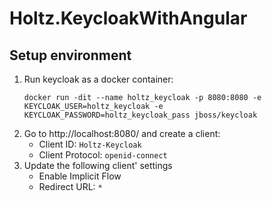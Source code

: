 # Holtz.KeycloakWithAngular

## Setup environment

1. Run keycloak as a docker container:
   ```
   docker run -dit --name holtz_keycloak -p 8080:8080 -e KEYCLOAK_USER=holtz_keycloak -e KEYCLOAK_PASSWORD=holtz_keycloak_pass jboss/keycloak
   ```
2. Go to http://localhost:8080/ and create a client:
   - Client ID: `Holtz-Keycloak`
   - Client Protocol: `openid-connect`
3. Update the following client' settings
   - Enable Implicit Flow
   - Redirect URL: `*`
